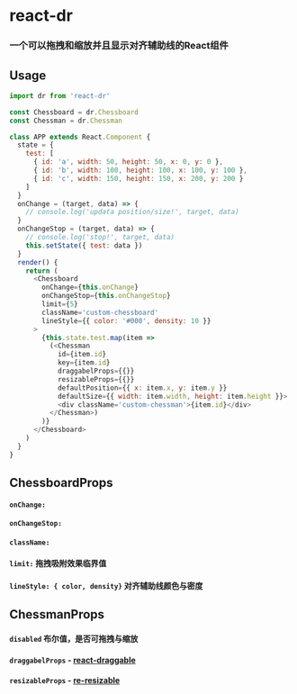 # react-dr

### 一个可以拖拽和缩放并且显示对齐辅助线的React组件

## Usage

```javascript
import dr from 'react-dr'

const Chessboard = dr.Chessboard
const Chessman = dr.Chessman

class APP extends React.Component {
  state = {
    test: [
      { id: 'a', width: 50, height: 50, x: 0, y: 0 },
      { id: 'b', width: 100, height: 100, x: 100, y: 100 },
      { id: 'c', width: 150, height: 150, x: 200, y: 200 }
    ]
  }
  onChange = (target, data) => {
    // console.log('updata position/size!', target, data)
  }
  onChangeStop = (target, data) => {
    // console.log('stop!', target, data)
    this.setState({ test: data })
  }
  render() {
    return (
      <Chessboard
        onChange={this.onChange}
        onChangeStop={this.onChangeStop}
        limit={5}
        className='custom-chessboard'
        lineStyle={{ color: '#000', density: 10 }}
      >
        {this.state.test.map(item =>
          (<Chessman
            id={item.id}
            key={item.id}
            draggabelProps={{}}
            resizableProps={{}}
            defaultPosition={{ x: item.x, y: item.y }}
            defaultSize={{ width: item.width, height: item.height }}>
            <div className='custom-chessman'>{item.id}</div>
          </Chessman>)
        )}
      </Chessboard>
    )
  }
}
```

## ChessboardProps

#### `onChange: `
#### `onChangeStop:` 
#### `className:` 
#### `limit:` 拖拽吸附效果临界值
#### `lineStyle: { color, density}` 对齐辅助线颜色与密度

## ChessmanProps

#### `disabled` 布尔值，是否可拖拽与缩放
#### `draggabelProps` - [react-draggable](https://github.com/STRML/react-draggable)
#### `resizableProps` - [re-resizable](https://github.com/bokuweb/re-resizable)
